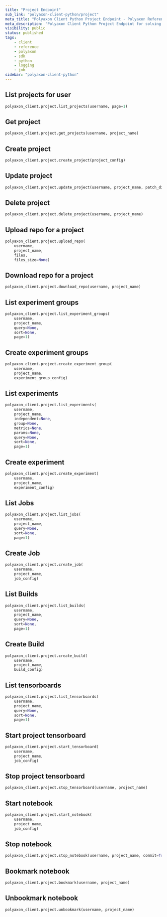 ```yaml
---
title: "Project Endpoint"
sub_link: "polyaxon-client-python/project"
meta_title: "Polyaxon Client Python Project Endpoint - Polyaxon References"
meta_description: "Polyaxon Client Python Project Endpoint for solving a machine learning, deep learning, data science problem, in collaborative way."
visibility: public
status: published
tags:
    - client
    - reference
    - polyaxon
    - sdk
    - python
    - logging
    - job
sidebar: "polyaxon-client-python"
---
```


## List projects for user

```python
polyaxon_client.project.list_projects(username, page=1)
```

## Get project

```python
polyaxon_client.project.get_projects(username, project_name)
```

## Create project

```python
polyaxon_client.project.create_project(project_config)
```

## Update project

```python
polyaxon_client.project.update_project(username, project_name, patch_dict)
```

## Delete project

```python
polyaxon_client.project.delete_project(username, project_name)
```

## Upload repo for a project

```python
polyaxon_client.project.upload_repo(
    username,
    project_name,
    files,
    files_size=None)
```

## Download repo for a project

```python
polyaxon_client.project.download_repo(username, project_name)
```

## List experiment groups

```python
polyaxon_client.project.list_experiment_groups(
    username,
    project_name,
    query=None,
    sort=None,
    page=1)
```

## Create experiment groups

```python
polyaxon_client.project.create_experiment_group(
    username,
    project_name,
    experiment_group_config)
```

## List experiments

```python
polyaxon_client.project.list_experiments(
    username,
    project_name,
    independent=None,
    group=None,
    metrics=None,
    params=None,
    query=None,
    sort=None,
    page=1)
```

## Create experiment

```python
polyaxon_client.project.create_experiment(
    username,
    project_name,
    experiment_config)
```

## List Jobs

```python
polyaxon_client.project.list_jobs(
    username,
    project_name,
    query=None,
    sort=None,
    page=1)
```

## Create Job

```python
polyaxon_client.project.create_job(
    username,
    project_name,
    job_config)
```

## List Builds

```python
polyaxon_client.project.list_builds(
    username,
    project_name,
    query=None,
    sort=None,
    page=1)
```

## Create Build

```python
polyaxon_client.project.create_build(
    username,
    project_name,
    build_config)
```


## List tensorboards

```python
polyaxon_client.project.list_tensorboards(
    username,
    project_name,
    query=None,
    sort=None,
    page=1)
```

## Start project tensorboard

```python
polyaxon_client.project.start_tensorboard(
    username,
    project_name,
    job_config)
```

## Stop project tensorboard

```python
polyaxon_client.project.stop_tensorboard(username, project_name)
```

## Start notebook

```python
polyaxon_client.project.start_notebook(
    username,
    project_name,
    job_config)
```

## Stop notebook

```python
polyaxon_client.project.stop_notebook(username, project_name, commit=True)
```

## Bookmark notebook

```python
polyaxon_client.project.bookmark(username, project_name)
```

## Unbookmark notebook

```python
polyaxon_client.project.unbookmark(username, project_name)
```
